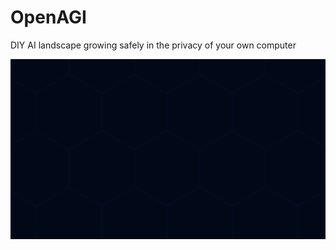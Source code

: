 # OpenAGI
DIY AI landscape growing safely in the privacy of your own computer

![background](frontend/image.png)
